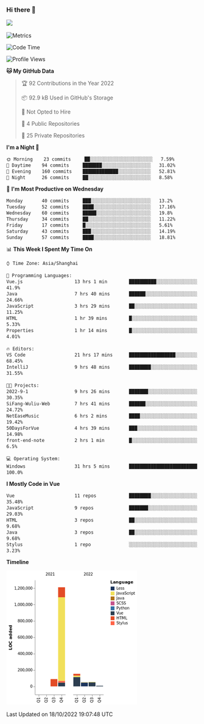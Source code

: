 ### Hi there 👋
![](https://github-readme-stats.vercel.app/api?username=Jamartin-create)

![Metrics](https://metrics.lecoq.io/Jamartin-create?template=classic&base.activity=0&base.community=0&base.repositories=0&isocalendar=1&calendar=1&languages=1&base=header%2C%20activity%2C%20community%2C%20repositories%2C%20metadata&base.indepth=false&base.hireable=false&isocalendar=false&isocalendar.duration=full-year&languages=false&languages.limit=8&languages.threshold=0%25&languages.other=false&languages.colors=github&languages.sections=most-used&languages.indepth=false&languages.analysis.timeout=15&languages.categories=markup%2C%20programming&languages.recent.categories=markup%2C%20programming&languages.recent.load=300&languages.recent.days=14&calendar=false&calendar.limit=1&config.timezone=Asia%2FShanghai)

<!--START_SECTION:waka-->
![Code Time](http://img.shields.io/badge/Code%20Time-274%20hrs%203%20mins-blue)

![Profile Views](http://img.shields.io/badge/Profile%20Views-0-blue)

**🐱 My GitHub Data** 

> 🏆 92 Contributions in the Year 2022
 > 
> 📦 92.9 kB Used in GitHub's Storage 
 > 
> 🚫 Not Opted to Hire
 > 
> 📜 4 Public Repositories 
 > 
> 🔑 25 Private Repositories  
 > 
**I'm a Night 🦉** 

```text
🌞 Morning    23 commits     ██░░░░░░░░░░░░░░░░░░░░░░░   7.59% 
🌆 Daytime    94 commits     ███████░░░░░░░░░░░░░░░░░░   31.02% 
🌃 Evening    160 commits    █████████████░░░░░░░░░░░░   52.81% 
🌙 Night      26 commits     ██░░░░░░░░░░░░░░░░░░░░░░░   8.58%

```
📅 **I'm Most Productive on Wednesday** 

```text
Monday       40 commits     ███░░░░░░░░░░░░░░░░░░░░░░   13.2% 
Tuesday      52 commits     ████░░░░░░░░░░░░░░░░░░░░░   17.16% 
Wednesday    60 commits     █████░░░░░░░░░░░░░░░░░░░░   19.8% 
Thursday     34 commits     ██░░░░░░░░░░░░░░░░░░░░░░░   11.22% 
Friday       17 commits     █░░░░░░░░░░░░░░░░░░░░░░░░   5.61% 
Saturday     43 commits     ███░░░░░░░░░░░░░░░░░░░░░░   14.19% 
Sunday       57 commits     ████░░░░░░░░░░░░░░░░░░░░░   18.81%

```


📊 **This Week I Spent My Time On** 

```text
⌚︎ Time Zone: Asia/Shanghai

💬 Programming Languages: 
Vue.js                   13 hrs 1 min        ██████████░░░░░░░░░░░░░░░   41.9% 
Java                     7 hrs 40 mins       ██████░░░░░░░░░░░░░░░░░░░   24.66% 
JavaScript               3 hrs 29 mins       ██░░░░░░░░░░░░░░░░░░░░░░░   11.25% 
HTML                     1 hr 39 mins        █░░░░░░░░░░░░░░░░░░░░░░░░   5.33% 
Properties               1 hr 14 mins        █░░░░░░░░░░░░░░░░░░░░░░░░   4.01%

🔥 Editors: 
VS Code                  21 hrs 17 mins      █████████████████░░░░░░░░   68.45% 
IntelliJ                 9 hrs 48 mins       ████████░░░░░░░░░░░░░░░░░   31.55%

🐱‍💻 Projects: 
2022-9-1                 9 hrs 26 mins       ███████░░░░░░░░░░░░░░░░░░   30.35% 
SiFang-Wuliu-Web         7 hrs 41 mins       ██████░░░░░░░░░░░░░░░░░░░   24.72% 
NetEaseMusic             6 hrs 2 mins        ████░░░░░░░░░░░░░░░░░░░░░   19.42% 
50DaysForVue             4 hrs 39 mins       ███░░░░░░░░░░░░░░░░░░░░░░   14.98% 
front-end-note           2 hrs 1 min         █░░░░░░░░░░░░░░░░░░░░░░░░   6.5%

💻 Operating System: 
Windows                  31 hrs 5 mins       █████████████████████████   100.0%

```

**I Mostly Code in Vue** 

```text
Vue                      11 repos            ████████░░░░░░░░░░░░░░░░░   35.48% 
JavaScript               9 repos             ███████░░░░░░░░░░░░░░░░░░   29.03% 
HTML                     3 repos             ██░░░░░░░░░░░░░░░░░░░░░░░   9.68% 
Java                     3 repos             ██░░░░░░░░░░░░░░░░░░░░░░░   9.68% 
Stylus                   1 repo              ░░░░░░░░░░░░░░░░░░░░░░░░░   3.23%

```


**Timeline**

![Chart not found](https://raw.githubusercontent.com/Jamartin-create/Jamartin-create/master/charts/bar_graph.png) 


 Last Updated on 18/10/2022 19:07:48 UTC
<!--END_SECTION:waka-->
